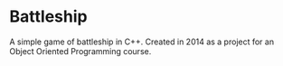 # Battleship
A simple game of battleship in C++. Created in 2014 as a project for an Object Oriented Programming course.
